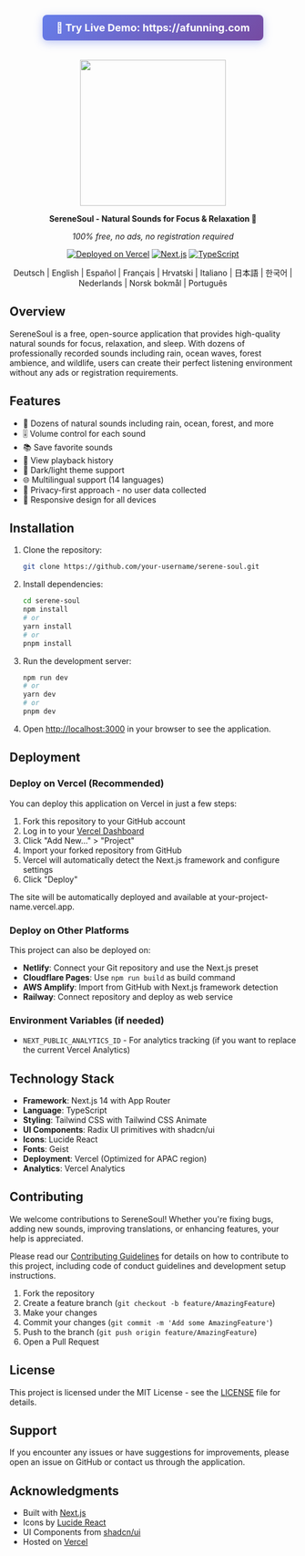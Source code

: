 <div align="center">
  <a href="https://afunning.com" style="display: inline-block; padding: 12px 24px; background: linear-gradient(135deg, #667eea 0%, #764ba2 100%); color: white; text-decoration: none; border-radius: 8px; font-size: 18px; font-weight: bold; margin-bottom: 20px; box-shadow: 0 4px 15px rgba(102, 126, 234, 0.4);">
    🚀 Try Live Demo: https://afunning.com
  </a>

  <img src="src/assets/logo-cover.png" width=256></img>
  <p><strong>SereneSoul - Natural Sounds for Focus & Relaxation 🌿</strong></p>

  *100% free, no ads, no registration required*

[![Deployed on Vercel](https://img.shields.io/badge/Deployed%20on-Vercel-black?style=for-the-badge&logo=vercel)](https://afunning.com)
[![Next.js](https://img.shields.io/badge/Next.js-14-black?style=for-the-badge&logo=next.js)](https://nextjs.org/)
[![TypeScript](https://img.shields.io/badge/TypeScript-5-black?style=for-the-badge&logo=typescript)](https://www.typescriptlang.org/)

Deutsch | English | Español | Français | Hrvatski | Italiano | 日本語 | 한국어 | Nederlands | Norsk bokmål | Português

</div>

## Overview

SereneSoul is a free, open-source application that provides high-quality natural sounds for focus, relaxation, and sleep. With dozens of professionally recorded sounds including rain, ocean waves, forest ambience, and wildlife, users can create their perfect listening environment without any ads or registration requirements.

## Features
- 🎵 Dozens of natural sounds including rain, ocean, forest, and more
- 🎚️ Volume control for each sound
- 📚 Save favorite sounds
- 📜 View playback history
- 🎨 Dark/light theme support
- 🌐 Multilingual support (14 languages)
- 🔐 Privacy-first approach - no user data collected
- 📱 Responsive design for all devices

## Installation

1. Clone the repository:
   ```bash
   git clone https://github.com/your-username/serene-soul.git
   ```

2. Install dependencies:
   ```bash
   cd serene-soul
   npm install
   # or
   yarn install
   # or
   pnpm install
   ```

3. Run the development server:
   ```bash
   npm run dev
   # or
   yarn dev
   # or
   pnpm dev
   ```

4. Open [http://localhost:3000](http://localhost:300) in your browser to see the application.

## Deployment

### Deploy on Vercel (Recommended)

You can deploy this application on Vercel in just a few steps:

1. Fork this repository to your GitHub account
2. Log in to your [Vercel Dashboard](https://vercel.com/)
3. Click "Add New..." > "Project"
4. Import your forked repository from GitHub
5. Vercel will automatically detect the Next.js framework and configure settings
6. Click "Deploy"

The site will be automatically deployed and available at your-project-name.vercel.app.

### Deploy on Other Platforms

This project can also be deployed on:
- **Netlify**: Connect your Git repository and use the Next.js preset
- **Cloudflare Pages**: Use `npm run build` as build command
- **AWS Amplify**: Import from GitHub with Next.js framework detection
- **Railway**: Connect repository and deploy as web service

### Environment Variables (if needed)
- `NEXT_PUBLIC_ANALYTICS_ID` - For analytics tracking (if you want to replace the current Vercel Analytics)

## Technology Stack
- **Framework**: Next.js 14 with App Router
- **Language**: TypeScript
- **Styling**: Tailwind CSS with Tailwind CSS Animate
- **UI Components**: Radix UI primitives with shadcn/ui
- **Icons**: Lucide React
- **Fonts**: Geist
- **Deployment**: Vercel (Optimized for APAC region)
- **Analytics**: Vercel Analytics

## Contributing

We welcome contributions to SereneSoul! Whether you're fixing bugs, adding new sounds, improving translations, or enhancing features, your help is appreciated.

Please read our [Contributing Guidelines](CONTRIBUTING.md) for details on how to contribute to this project, including code of conduct guidelines and development setup instructions.

1. Fork the repository
2. Create a feature branch (`git checkout -b feature/AmazingFeature`)
3. Make your changes
4. Commit your changes (`git commit -m 'Add some AmazingFeature'`)
5. Push to the branch (`git push origin feature/AmazingFeature`)
6. Open a Pull Request

## License

This project is licensed under the MIT License - see the [LICENSE](LICENSE) file for details.

## Support

If you encounter any issues or have suggestions for improvements, please open an issue on GitHub or contact us through the application.

## Acknowledgments

- Built with [Next.js](https://nextjs.org/)
- Icons by [Lucide React](https://lucide.dev/)
- UI Components from [shadcn/ui](https://ui.shadcn.com/)
- Hosted on [Vercel](https://vercel.com/)